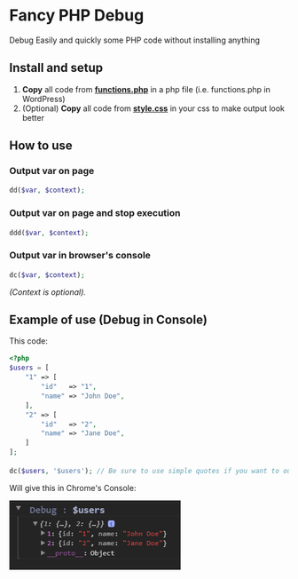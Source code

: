 # Fancy PHP Debug
Debug Easily and quickly some PHP code without installing anything

## Install and setup

1. **Copy** all code from **[functions.php](https://github.com/CharlieEtienne/fancy-php-debug/blob/master/functions.php)** in a php file (i.e. functions.php in WordPress)
2. (Optional) **Copy** all code from **[style.css](https://github.com/CharlieEtienne/fancy-php-debug/blob/master/style.css)** in your css to make output look better

## How to use

### Output var on page
```php
dd($var, $context);
```

### Output var on page and stop execution
```php
ddd($var, $context);
```

### Output var in browser's console
```php
dc($var, $context);
```

*(Context is optional).*

## Example of use (Debug in Console)

This code:
```php
<?php
$users = [
	"1" => [
		"id"   => "1",
		"name" => "John Doe",
	],
	"2" => [
		"id"   => "2",
		"name" => "Jane Doe",
	]
];

dc($users, '$users'); // Be sure to use simple quotes if you want to output the variable name in context param
```

Will give this in Chrome's Console:

![Result](https://github.com/CharlieEtienne/fancy-php-debug/blob/master/result.PNG)
